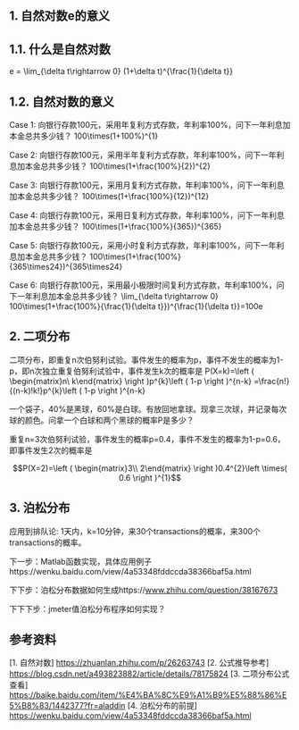 ## 1. 自然对数e的意义

## 1.1. 什么是自然对数

e = \lim_{\delta t\rightarrow 0} (1+\delta t)^{\frac{1}{\delta t}}


## 1.2. 自然对数的意义

Case 1: 向银行存款100元，采用年复利方式存款，年利率100\%，问下一年利息加本金总共多少钱？
100\times(1+100\%)^{1}

Case 2: 向银行存款100元，采用半年复利方式存款，年利率100\%，问下一年利息加本金总共多少钱？
100\times(1+\frac{100\%}{2})^{2}

Case 3: 向银行存款100元，采用月复利方式存款，年利率100\%，问下一年利息加本金总共多少钱？
100\times(1+\frac{100\%}{12})^{12}

Case 4: 向银行存款100元，采用日复利方式存款，年利率100\%，问下一年利息加本金总共多少钱？
100\times(1+\frac{100\%}{365})^{365}

Case 5: 向银行存款100元，采用小时复利方式存款，年利率100\%，问下一年利息加本金总共多少钱？
100\times(1+\frac{100\%}{365\times24})^{365\times24}

Case 6: 向银行存款100元，采用最小极限时间复利方式存款，年利率100\%，问下一年利息加本金总共多少钱？
\lim_{\delta t\rightarrow 0} 100\times(1+\frac{100\%}{\frac{1}{\delta t}})^{\frac{1}{\delta t}}=100e




## 2. 二项分布

二项分布，即重复n次伯努利试验。事件发生的概率为p，事件不发生的概率为1-p，即n次独立重复伯努利试验中，事件发生k次的概率是
P(X=k)=\left ( \begin{matrix}n\\ k\end{matrix} \right )p^{k}\left ( 1-p \right )^{n-k}
=\frac{n!}{(n-k)!k!}p^{k}\left ( 1-p \right )^{n-k}


一个袋子，40%是黑球，60%是白球。有放回地拿球。现拿三次球，并记录每次球的颜色。问拿一个白球和两个黑球的概率P是多少？

重复n=3次伯努利试验，事件发生的概率p=0.4，事件不发生的概率为1-p=0.6，即事件发生2次的概率是



$$P(X=2)=\left ( \begin{matrix}3\\ 2\end{matrix} \right )0.4^{2}\left \times( 0.6 \right )^{1}$$




## 3. 泊松分布



应用到排队论: 1天内，k=10分钟，来30个transactions的概率，来300个transactions的概率。


下一步：Matlab函数实现，具体应用例子https://wenku.baidu.com/view/4a53348fddccda38366baf5a.html

下下步：泊松分布数据如何生成https://www.zhihu.com/question/38167673

下下下步：jmeter值泊松分布程序如何实现？







## 参考资料
[1. 自然对数] https://zhuanlan.zhihu.com/p/26263743
[2. 公式推导参考] https://blog.csdn.net/a493823882/article/details/78175824
[3. 二项分布公式查看] https://baike.baidu.com/item/%E4%BA%8C%E9%A1%B9%E5%88%86%E5%B8%83/1442377?fr=aladdin
[4. 泊松分布的前提] https://wenku.baidu.com/view/4a53348fddccda38366baf5a.html
